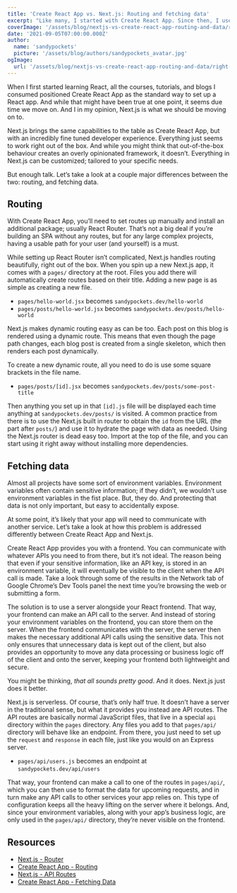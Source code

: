 ```yaml
---
title: 'Create React App vs. Next.js: Routing and fetching data'
excerpt: "Like many, I started with Create React App. Since then, I use Next.js almost exclusively. Here's why."
coverImage: '/assets/blog/nextjs-vs-create-react-app-routing-and-data/right-arrow.jpg'
date: '2021-09-05T07:00:00.000Z'
author:
  name: 'sandypockets'
  picture: '/assets/blog/authors/sandypockets_avatar.jpg'
ogImage:
  url: '/assets/blog/nextjs-vs-create-react-app-routing-and-data/right-arrow.jpg'
---
```


When I first started learning React, all the courses, tutorials, and blogs I consumed positioned Create React App as the standard way to set up a React app. And while that might have been true at one point, it seems due time we move on. And I in my opinion, Next.js is what we should be moving on to.

Next.js brings the same capabilities to the table as Create React App, but with an incredibly fine tuned developer experience. Everything just seems to work right out of the box. And while you might think that out-of-the-box behaviour creates an overly opinionated framework, it doesn’t. Everything in Next.js can be customized; tailored to your specific needs.

But enough talk. Let’s take a look at a couple major differences between the two: routing, and fetching data.

## Routing
With Create React App, you’ll need to set routes up manually and install an additional package; usually React Router. That’s not a big deal if you’re building an SPA without any routes, but for any large complex projects, having a usable path for your user (and yourself) is a must.

While setting up React Router isn’t complicated, Next.js handles routing beautifully, right out of the box. When you spin up a new Next.js app, it comes with a `pages/` directory at the root. Files you add there will automatically create routes based on their title. Adding a new page is as simple as creating a new file.

* `pages/hello-world.jsx` becomes `sandypockets.dev/hello-world`
* `pages/posts/hello-world.jsx` becomes `sandypockets.dev/posts/hello-world`

Next.js makes dynamic routing easy as can be too. Each post on this blog is rendered using a dynamic route. This means that even though the page path changes, each blog post is created from a single skeleton, which then renders each post dynamically.

To create a new dynamic route, all you need to do is use some square brackets in the file name.

* `pages/posts/[id].jsx` becomes `sandypockets.dev/posts/some-post-title`

Then anything you set up in that `[id].js` file will be displayed each time anything at `sandypockets.dev/posts/` is visited. A common practice from there is to use the Next.js built in router to obtain the `id` from the URL (the part after `posts/`) and use it to hydrate the page with data as needed. Using the Next.js router is dead easy too. Import at the top of the file, and you can start using it right away without installing more dependencies.

## Fetching data
Almost all projects have some sort of environment variables. Environment variables often contain sensitive information; if they didn’t, we wouldn’t use environment variables in the fist place. But, they do. And protecting that data is not only important, but easy to accidentally expose.

At some point, it’s likely that your app will need to communicate with another service. Let’s take a look at how this problem is addressed differently between Create React App and Next.js.

Create React App provides you with a frontend. You can communicate with whatever APIs you need to from there, but it’s not ideal. The reason being that even if your sensitive information, like an API key, is stored in an environment variable, it will eventually be visible to the client when the API call is made. Take a look through some of the results in the Network tab of Google Chrome’s Dev Tools panel the next time you’re browsing the web or submitting a form.

The solution is to use a server alongside your React frontend. That way, your frontend can make an API call to the server. And instead of storing your environment variables on the frontend, you can store them on the server. When the frontend communicates with the server, the server then makes the necessary additional API calls using the sensitive data. This not only ensures that unnecessary data is kept out of the client, but also provides an opportunity to move any data processing or business logic off of the client and onto the server, keeping your frontend both lightweight and secure.

You might be thinking, _that all sounds pretty good_. And it does. Next.js just does it better.

Next.js is serverless. Of course, that’s only half true. It doesn’t have a server in the traditional sense, but what it provides you instead are API routes. The API routes are basically normal JavaScript files, that live in a special `api` directory within the `pages` directory. Any files you add to that `pages/api/` directory will behave like an endpoint. From there, you just need to set up the `request` and `response` in each file, just like you would on an Express server.

* `pages/api/users.js` becomes an endpoint at `sandypockets.dev/api/users`

That way, your frontend can make a call to one of the routes in `pages/api/`, which you can then use to format the data for upcoming requests, and in turn make any API calls to other services your app relies on. This type of configuration keeps all the heavy lifting on the server where it belongs. And, since your environment variables, along with your app’s business logic, are only used in the `pages/api/` directory, they’re never visible on the frontend.

## Resources

* [Next.js - Router](https://nextjs.org/docs/api-reference/next/router)
* [Create React App - Routing](https://create-react-app.dev/docs/adding-a-router/)
* [Next.js - API Routes](https://nextjs.org/docs/api-routes/introduction)
* [Create React App - Fetching Data](https://create-react-app.dev/docs/fetching-data-with-ajax-requests)